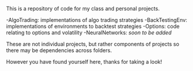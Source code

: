 This is a repository of code for my class and personal projects.

-AlgoTrading: implementations of algo trading strategies
-BackTestingEnv: implementations of environments to backtest strategies
-Options: code relating to options and volatility
-NeuralNetworks: *soon to be added*

These are not individual projects, but rather components of projects so there
may be dependencies across folders.

However you have found yourself here, thanks for taking a look!
